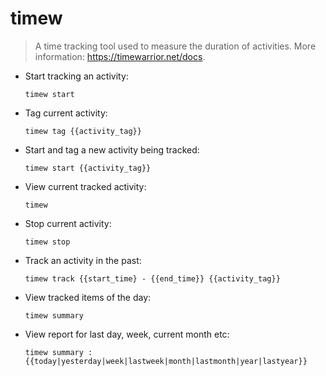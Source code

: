 # timew

> A time tracking tool used to measure the duration of activities.
> More information: <https://timewarrior.net/docs>.

- Start tracking an activity:

  `timew start`

- Tag current activity:

  `timew tag {{activity_tag}}`

- Start and tag a new activity being tracked:

  `timew start {{activity_tag}}`

- View current tracked activity:

  `timew`

- Stop current activity:

  `timew stop`

- Track an activity in the past:

  `timew track {{start_time} - {{end_time}} {{activity_tag}}`

- View tracked items of the day:

  `timew summary`

- View report for last day, week, current month etc:

  `timew summary :{{today|yesterday|week|lastweek|month|lastmonth|year|lastyear}}`
